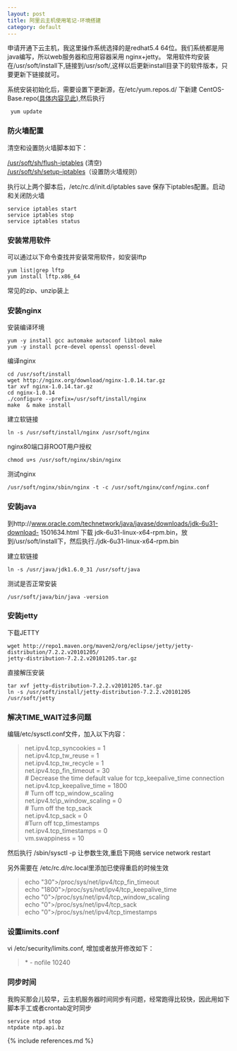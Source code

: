 ```yaml
---
layout: post
title: 阿里云主机使用笔记-环境搭建
category: default
---
```

申请开通下云主机，我这里操作系统选择的是redhat5.4 64位。我们系统都是用java编写，所以web服务器和应用容器采用 nginx+jetty。 常用软件均安装在/usr/soft/install下,链接到/usr/soft/,这样以后更新install目录下的软件版本，只要更新下链接就可。

系统安装初始化后，需要设置下更新源，在/etc/yum.repos.d/ 下新建 CentOS-Base.repo\([具体内容见此](https://github.com/sylinx/shutils/blob/master/CentOS-Base.repo)\),然后执行

     yum update


<h3>防火墙配置</h3>

清空和设置防火墙脚本如下：

[/usr/soft/sh/flush-iptables](https://github.com/sylinx/shutils/blob/master/flush-iptables) (清空)  
[/usr/soft/sh/setup-iptables](https://github.com/sylinx/shutils/blob/master/setup-iptables)（设置防火墙规则）

执行以上两个脚本后，/etc/rc.d/init.d/iptables save 保存下iptables配置。启动和关闭防火墙

    service iptables start
    service iptables stop
    service iptables status




<h3>安装常用软件</h3>

可以通过以下命令查找并安装常用软件，如安装lftp

    yum list|grep lftp
    yum install lftp.x86_64

常见的zip、unzip装上

<h3>安装nginx</h3>

安装编译环境

    yum -y install gcc automake autoconf libtool make
    yum -y install pcre-devel openssl openssl-devel
    
编译nginx

    cd /usr/soft/install
    wget http://nginx.org/download/nginx-1.0.14.tar.gz
    tar xvf nginx-1.0.14.tar.gz
    cd nginx-1.0.14
    ./configure --prefix=/usr/soft/install/nginx
    make  & make install 
   
建立软链接

    ln -s /usr/soft/install/nginx /usr/soft/nginx
  
nginx80端口非ROOT用户授权
    
    chmod u+s /usr/soft/nginx/sbin/nginx
    
测试nginx

    /usr/soft/nginx/sbin/nginx -t -c /usr/soft/nginx/conf/nginx.conf
    
<h3>安装java</h3>

到http://www.oracle.com/technetwork/java/javase/downloads/jdk-6u31-download-
1501634.html 下载 jdk-6u31-linux-x64-rpm.bin，放到/usr/soft/install下，然后执行./jdk-6u31-linux-x64-rpm.bin

建立软链接

    ln -s /usr/java/jdk1.6.0_31 /usr/soft/java
    
测试是否正常安装

    /usr/soft/java/bin/java -version
 
<h3>安装jetty</h3>

下载JETTY

    wget http://repo1.maven.org/maven2/org/eclipse/jetty/jetty-distribution/7.2.2.v20101205/
    jetty-distribution-7.2.2.v20101205.tar.gz  

直接解压安装

    tar xvf jetty-distribution-7.2.2.v20101205.tar.gz    
    ln -s /usr/soft/install/jetty-distribution-7.2.2.v20101205 /usr/soft/jetty

<h3>解决TIME_WAIT过多问题</h3>

编辑/etc/sysctl.conf文件，加入以下内容：
>net.ipv4.tcp_syncookies = 1  
net.ipv4.tcp\_tw\_reuse = 1  
net.ipv4.tcp\_tw\_recycle = 1  
net.ipv4.tcp\_fin\_timeout = 30  
\# Decrease the time default value for tcp\_keepalive\_time connection  
net.ipv4.tcp\_keepalive\_time = 1800  
\# Turn off tcp\_window\_scaling  
net.ipv4.tc\p_window\_scaling = 0  
\# Turn off the tcp\_sack  
net.ipv4.tcp\_sack = 0  
\#Turn off tcp\_timestamps  
net.ipv4.tcp\_timestamps = 0  
vm.swappiness = 10  

然后执行 /sbin/sysctl -p 让参数生效,重启下网络 service network restart

另外需要在 /etc/rc.d/rc.local里添加已使得重启的时候生效
>echo "30">/proc/sys/net/ipv4/tcp_fin_timeout  
echo "1800">/proc/sys/net/ipv4/tcp_keepalive_time  
echo "0">/proc/sys/net/ipv4/tcp_window_scaling  
echo "0">/proc/sys/net/ipv4/tcp_sack  
echo "0">/proc/sys/net/ipv4/tcp_timestamps  

<h3>设置limits.conf</h3>

vi /etc/security/limits.conf, 增加或者放开修改如下：

>\* \- nofile 10240

<h3>同步时间</h3>

我购买那会儿较早，云主机服务器时间同步有问题，经常跑得比较快，因此用如下脚本手工或者crontab定时同步

    service ntpd stop
    ntpdate ntp.api.bz



{% include references.md %}
